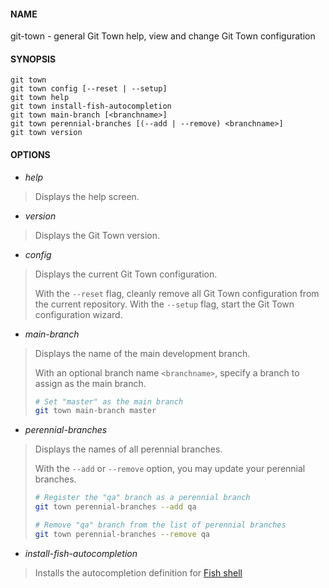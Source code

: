 #### NAME

git-town - general Git Town help, view and change Git Town configuration


#### SYNOPSIS

```
git town
git town config [--reset | --setup]
git town help
git town install-fish-autocompletion
git town main-branch [<branchname>]
git town perennial-branches [(--add | --remove) <branchname>]
git town version
```


#### OPTIONS

* *help*
> Displays the help screen.

* *version*
> Displays the Git Town version.

* *config*
> Displays the current Git Town configuration.
>
> With the `--reset` flag, cleanly remove all Git Town configuration from the current repository.
> With the `--setup` flag, start the Git Town configuration wizard.

* *main-branch*
> Displays the name of the main development branch.
>
> With an optional branch name `<branchname>`, specify a branch to assign as the main branch.
> ```bash
> # Set "master" as the main branch
> git town main-branch master
> ```

* *perennial-branches*
> Displays the names of all perennial branches.
>
> With the `--add` or `--remove` option, you may update your perennial branches.
> ```bash
> # Register the "qa" branch as a perennial branch
> git town perennial-branches --add qa
>
> # Remove "qa" branch from the list of perennial branches
> git town perennial-branches --remove qa
> ```

* *install-fish-autocompletion*
> Installs the autocompletion definition for [Fish shell](http://fishshell.com)
